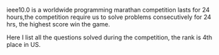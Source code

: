 ieee10.0 is a worldwide programming marathan competition lasts for 24 hours,the competition require us to solve problems consecutively for 24 hrs,  the highest score win the game.


Here I list all the questions solved during the competition, the rank is 4th place in US.
